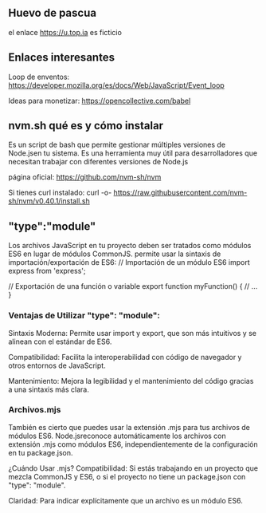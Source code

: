 ## Huevo de pascua

el enlace https://u.top.ia es ficticio

## Enlaces interesantes

Loop de enventos:
https://developer.mozilla.org/es/docs/Web/JavaScript/Event_loop

Ideas para monetizar:
https://opencollective.com/babel

## nvm.sh qué es y cómo instalar

Es un script de bash que permite gestionar múltiples versiones de Node.jsen tu sistema. Es una herramienta muy útil para desarrolladores que necesitan trabajar con diferentes versiones de Node.js

página oficial:
https://github.com/nvm-sh/nvm

Si tienes curl instalado:
curl -o- https://raw.githubusercontent.com/nvm-sh/nvm/v0.40.1/install.sh

## "type":"module"

Los archivos JavaScript en tu proyecto deben ser tratados como módulos ES6 en lugar de módulos CommonJS.
permite usar la sintaxis de importación/exportación de ES6:
// Importación de un módulo ES6
import express from 'express';

// Exportación de una función o variable
export function myFunction() {
// ...
}

### Ventajas de Utilizar "type": "module":

Sintaxis Moderna: Permite usar import y export, que son más intuitivos y se alinean con el estándar de ES6.

Compatibilidad: Facilita la interoperabilidad con código de navegador y otros entornos de JavaScript.

Mantenimiento: Mejora la legibilidad y el mantenimiento del código gracias a una sintaxis más clara.

### Archivos.mjs

También es cierto que puedes usar la extensión .mjs para tus archivos de módulos ES6. Node.jsreconoce automáticamente los archivos con extensión .mjs como módulos ES6, independientemente de la configuración en tu package.json.

¿Cuándo Usar .mjs?
Compatibilidad: Si estás trabajando en un proyecto que mezcla CommonJS y ES6, o si el proyecto no tiene un package.json con "type": "module".

Claridad: Para indicar explícitamente que un archivo es un módulo ES6.
